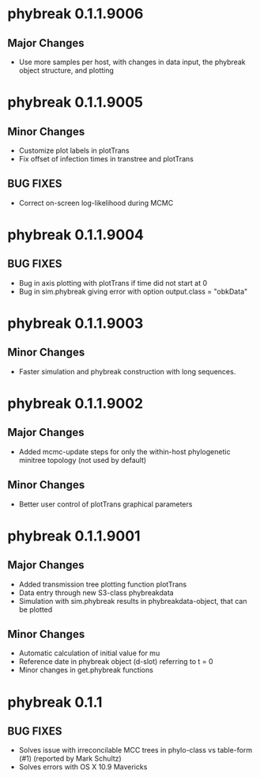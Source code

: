 # phybreak 0.1.1.9006

## Major Changes

* Use more samples per host, with changes in data input, the phybreak object structure, and plotting

# phybreak 0.1.1.9005

## Minor Changes

* Customize plot labels in plotTrans
* Fix offset of infection times in transtree and plotTrans

## BUG FIXES

* Correct on-screen log-likelihood during MCMC


# phybreak 0.1.1.9004

## BUG FIXES

* Bug in axis plotting with plotTrans if time did not start at 0
* Bug in sim.phybreak giving error with option output.class = "obkData"


# phybreak 0.1.1.9003

## Minor Changes

* Faster simulation and phybreak construction with long sequences.


# phybreak 0.1.1.9002

## Major Changes

* Added mcmc-update steps for only the within-host phylogenetic minitree topology (not used by default)

## Minor Changes

* Better user control of plotTrans graphical parameters


# phybreak 0.1.1.9001

## Major Changes

* Added transmission tree plotting function plotTrans
* Data entry through new S3-class phybreakdata
* Simulation with sim.phybreak results in phybreakdata-object, that can be plotted

## Minor Changes

* Automatic calculation of initial value for mu
* Reference date in phybreak object (d-slot) referring to t = 0
* Minor changes in get.phybreak functions


# phybreak 0.1.1

## BUG FIXES

* Solves issue with irreconcilable MCC trees in phylo-class vs table-form (#1) (reported by Mark Schultz)  
* Solves errors with OS X 10.9 Mavericks

